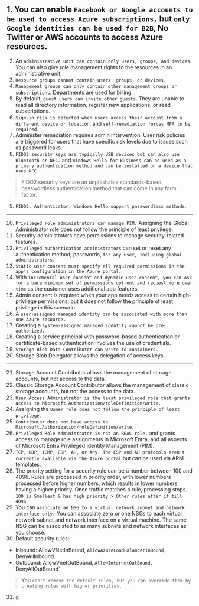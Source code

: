 ## 1. You can enable `Facebook or Google accounts to be used to access Azure subscriptions,` but `only Google identities can be used for B2B`, No Twitter or AWS accounts to access Azure resources.

2. An `administrative unit can contain only users, groups, and devices`. You can also give role management rights to the resources in an administrative unit.
3. `Resource groups cannot contain users, groups, or devices.`
4. `Management groups can only contain other management groups or subscriptions`. Departments are used for billing.
5. By default, `guest users can invite other guests`. They are unable to read all directory information, register new applications, or read subscriptions.
6. `Sign-in risk is detected when users access their account from a different device or location`, and `self-remediation forces MFA to be required.`
7. Administer remediation requires admin intervention. User risk policies are triggered for users that have specific risk levels due to issues such as password leaks.
8. `FIDO2 security keys are typically USB devices but can also use Bluetooth or NFC.` and `Windows Hello for Business can be used as a primary authentication method and can be installed on a device that uses NFC.`
> FIDO2 security keys are an unphishable standards-based passwordless authentication method that can come in any form factor.
9. `FIDO2, Authenticator, Windows Hello support passwordless methods`.

***

10. `Privileged role administrators can manage PIM.` Assigning the Global Administrator role does not follow the principle of least privilege.
11. Security administrators have permissions to manage security-related features.
12. `Privileged authentication administrators` can set or reset any authentication method, passwords, `for any user, including global administrators.`
13. `Static user consent must specify all required permissions in the app's configuration in the Azure portal.`
14. With `incremental user consent and dynamic user consent, you can ask for a bare minimum set of permissions upfront and request more over time` as the customer uses additional app features.
15. Admin consent is required when your app needs access to certain high-privilege permissions, but it does not follow the principle of least privilege in this scenario.
16. A `user-assigned managed identity can be associated with more than one Azure resource.`
17. Creating a `system-assigned managed identity cannot be pre-authorized.`
18. Creating a service principal with password-based authentication or certificate-based authentication involves the use of credentials.
19. `Storage Blob Data Contributor can write to containers.`
20. Storage Blob Delegator allows the delegation of access keys.

***

21. Storage Account Contributor allows the management of storage accounts, but not access to the data.
22. Classic Storage Account Contributor allows the management of classic storage accounts, but not the access to the data.
23. `User Access Administrator is the least privileged role that grants access to Microsoft.Authorization/roleDefinition/write.`
24. Assigning the `Owner role does not follow the principle of least privilege`.
25. `Contributor does not have access to Microsoft.Authorization/roleDefinition/write.`
26. `Privileged Role Administrator is not an RBAC role.` and grants access to manage role assignments in Microsoft Entra, and all aspects of Microsoft Entra Privileged Identity Management (PIM).
27. `TCP, UDP, ICMP, ESP, AH, or Any. The ESP and AH protocols aren't currently available via the Azure portal` but can be used via ARM templates.
28. The priority setting for a security rule can be a number between 100 and 4096. Rules are processed in priority order, with lower numbers processed before higher numbers, which results in lower numbers having a higher priority. Once traffic matches a rule, processing stops. `100 is Smallest & has high priority > Other rules after it till 4096`
29. You can `associate an NSG to a virtual network subnet and network interface only.` You can associate zero or one NSGs to each virtual network subnet and network interface on a virtual machine. The same NSG can be associated to as many subnets and network interfaces as you choose.
30. Default security rules:
- Inbound: AllowVNetInBound, `AllowAzureLoadBalancerInBound,` DenyAllInbound.
- Outbound: AllowVnetOutBound, `AllowInternetOutBound,` DenyAllOutBound`
> You `can't remove the default rules, but you can override them by creating rules with higher priorities.`

31. g



